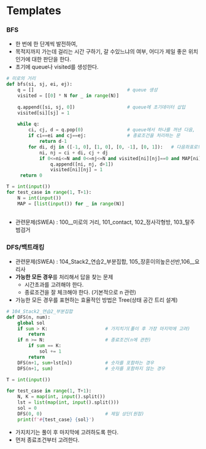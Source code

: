 # Templates 

### BFS

- 한 번에 한 단계씩 발전하여,
- 목적지까지 가는데 걸리는 시간 구하기, 갈 수있느냐의 여부, 어디가 제일 좋은 위치인가에 대한 판단을 한다.
- 초기에 queue나 visited를 생성한다.

``` python
# 미로의 거리
def bfs(si, sj, ei, ej):
    q = []									# queue 생성
    visited = [[0] * N for _ in range(N)]
    
    q.append([si, sj, 0])					# queue에 초기데이터 삽입
    visited[si][sj] = 1
    
    while q:
        ci, cj, d = q.pop(0)				# queue에서 하나를 꺼낸 다음,
        if ci==ei and cj==ej:				# 종료조건을 처리하는 문
            return d-1
        for di, dj in ([-1, 0], [1, 0], [0, -1], [0, 1]):	# 다음좌표로의 이동을 나타내는 반복문
            ni, nj = ci + di, cj + dj
            if 0<=ni<=N and 0<=nj<=N and visited[ni][nj]==0 and MAP[ni][nj]!='1':# 범위 내에 있고 방문하지 않았으며 벽이 아닐경우
                q.append([ni, nj, d+1])
                visited[ni][nj] = 1
     return 0

T = int(input())
for test_case in range(1, T+1):
    N = int(input())
    MAP = [list(input()) for _ in range(N)]
    
```

- 관련문제(SWEA) : 100__미로의 거리, 101_contact, 102_정사각형방, 103_탈주범검거



### DFS/백트래킹

- 관련문제(SWEA) :  104_Stack2_연습2_부분집합, 105_장훈이의높은선반,106__요리사
- **가능한 모든 경우**를 처리해서 답을 찾는 문제
  - 시간초과를 고려해야 한다.
  - 종료조건을 잘 체크해야 한다. (기본적으로 n 관련)
- 가능한 모든 경우를 표현하는 효율적인 방법은 Tree(상태 공간 트리 설계)

``` python
# 104_Stack2_연습2_부분집합
def DFS(n, num):
    global sol
    if sum > K:						# 가지치기(풀이 후 가장 마지막에 고려)
        return
    if n >= N:						# 종료조건(n에 관한)
        if sum == K:
            sol += 1
        return
    DFS(n+1, sum+lst[n])			# 숫자를 포함하는 경우
    DFS(n+1, sum)					# 숫자를 포함하지 않는 경우
    
T = int(input())

for test_case in range(1, T+1):
    N, K = map(int, input().split())
    lst = list(map(int, input().split()))
    sol = 0
    DFS(0, 0)						# 제일 상단(원점)
    print(f'#{test_case} {sol}')
```

- 가지치기는 풀이 후 마지막에 고려하도록 한다.
- 먼저 종료조건부터 고려한다.
